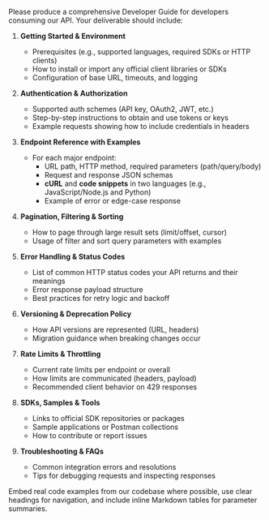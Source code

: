 Please produce a comprehensive Developer Guide for developers consuming our API. Your deliverable should include:

1. **Getting Started & Environment**  
   - Prerequisites (e.g., supported languages, required SDKs or HTTP clients)  
   - How to install or import any official client libraries or SDKs  
   - Configuration of base URL, timeouts, and logging  

2. **Authentication & Authorization**  
   - Supported auth schemes (API key, OAuth2, JWT, etc.)  
   - Step-by-step instructions to obtain and use tokens or keys  
   - Example requests showing how to include credentials in headers  

3. **Endpoint Reference with Examples**  
   - For each major endpoint:  
     - URL path, HTTP method, required parameters (path/query/body)  
     - Request and response JSON schemas  
     - **cURL** and **code snippets** in two languages (e.g., JavaScript/Node.js and Python)  
     - Example of error or edge-case response  

4. **Pagination, Filtering & Sorting**  
   - How to page through large result sets (limit/offset, cursor)  
   - Usage of filter and sort query parameters with examples  

5. **Error Handling & Status Codes**  
   - List of common HTTP status codes your API returns and their meanings  
   - Error response payload structure  
   - Best practices for retry logic and backoff  

6. **Versioning & Deprecation Policy**  
   - How API versions are represented (URL, headers)  
   - Migration guidance when breaking changes occur  

7. **Rate Limits & Throttling**  
   - Current rate limits per endpoint or overall  
   - How limits are communicated (headers, payload)  
   - Recommended client behavior on 429 responses  

8. **SDKs, Samples & Tools**  
   - Links to official SDK repositories or packages  
   - Sample applications or Postman collections  
   - How to contribute or report issues  

9. **Troubleshooting & FAQs**  
   - Common integration errors and resolutions  
   - Tips for debugging requests and inspecting responses  

Embed real code examples from our codebase where possible, use clear headings for navigation, and include inline Markdown tables for parameter summaries.
